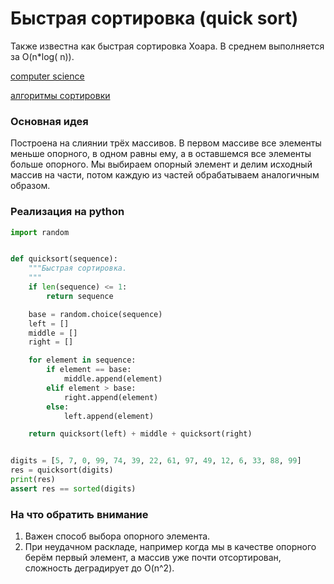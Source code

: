 # Быстрая сортировка (quick sort)

Также известна как быстрая сортировка Хоара. В среднем выполняется за O(n*log(
n)).

[computer science](./meta_computer_science.md)

[алгоритмы сортировки](./meta_algoritmy_sortirovki.md)

### Основная идея

Построена на слиянии трёх массивов. В первом массиве все элементы меньше
опорного, в одном равны ему, а в оставшемся все элементы больше опорного. Мы
выбираем опорный элемент и делим исходный массив на части, потом каждую из
частей обрабатываем аналогичным образом.

### Реализация на python

```python
import random


def quicksort(sequence):
    """Быстрая сортировка.
    """
    if len(sequence) <= 1:
        return sequence

    base = random.choice(sequence)
    left = []
    middle = []
    right = []

    for element in sequence:
        if element == base:
            middle.append(element)
        elif element > base:
            right.append(element)
        else:
            left.append(element)

    return quicksort(left) + middle + quicksort(right)


digits = [5, 7, 0, 99, 74, 39, 22, 61, 97, 49, 12, 6, 33, 88, 99]
res = quicksort(digits)
print(res)
assert res == sorted(digits)
```

### На что обратить внимание

1. Важен способ выбора опорного элемента.
1. При неудачном раскладе, например когда мы в качестве опорного берём первый
   элемент, а массив уже почти отсортирован, сложность деградирует до O(n^2).
